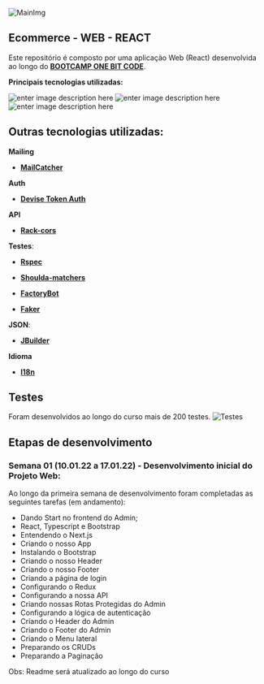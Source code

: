 
![MainImg](https://i.ibb.co/qpTmRJw/ecommerce-01.png)

## Ecommerce - WEB - REACT 

Este repositório é composto por uma aplicação Web (React) desenvolvida ao longo do **[BOOTCAMP ONE BIT CODE](https://onebitcode.com/)**.

**Principais tecnologias utilizadas:** <br>

![enter image description here](https://img.shields.io/badge/Ruby_on_Rails-CC0000?style=for-the-badge&logo=ruby-on-rails&logoColor=white) ![enter image description here](https://img.shields.io/badge/React-20232A?style=for-the-badge&logo=react&logoColor=61DAFB) ![enter image description here](https://img.shields.io/badge/PostgreSQL-316192?style=for-the-badge&logo=postgresql&logoColor=white)

## Outras tecnologias utilizadas:
 

**Mailing**

- **[MailCatcher](https://mailcatcher.me/)**

**Auth**

- **[Devise Token Auth](https://github.com/lynndylanhurley/devise_token_auth)**
  
**API**

- **[Rack-cors](https://github.com/cyu/rack-cors)**
 
**Testes**:

- **[Rspec](https://github.com/rspec/rspec-rails)**

- **[Shoulda-matchers](https://github.com/thoughtbot/shoulda-matchers)**

- **[FactoryBot](https://github.com/thoughtbot/factory_bot_rails)**

- **[Faker](https://github.com/faker-ruby/faker)**

**JSON**:

- **[JBuilder](https://github.com/rails/jbuilder)**

**Idioma**

- **[I18n](https://github.com/ruby-i18n/i18n)**

## Testes

Foram desenvolvidos ao longo do curso mais de 200 testes.
![Testes](https://i.ibb.co/GTZW0Df/ecommerce-02.png)

## Etapas de desenvolvimento

### Semana 01 (10.01.22 a 17.01.22) - Desenvolvimento inicial do Projeto Web:

Ao longo da primeira semana de desenvolvimento foram completadas as seguintes tarefas (em andamento):

- Dando Start no frontend do Admin;
- React, Typescript e Bootstrap
- Entendendo o Next.js
- Criando o nosso App
- Instalando o Bootstrap
- Criando o nosso Header
- Criando o nosso Footer
- Criando a página de login
- Configurando o Redux
- Configurando a nossa API
- Criando nossas Rotas Protegidas do Admin
- Configurando a lógica de autenticação
- Criando o Header do Admin
- Criando o Footer do Admin
- Criando o Menu lateral
- Preparando os CRUDs
- Preparando a Paginação


Obs: Readme será atualizado ao longo do curso